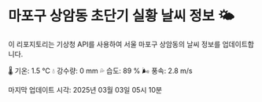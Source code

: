 
# 마포구 상암동 초단기 실황 날씨 정보 🌤️

이 리포지토리는 기상청 API를 사용하여 서울 마포구 상암동의 날씨 정보를 업데이트합니다. 

🌡️ 기온: 1.5 ℃
💧 강수량: 0 mm
💦 습도: 89 %
🌬️ 풍속: 2.8 m/s

마지막 업데이트 시각: 2025년 03월 03일 05시 10분    

